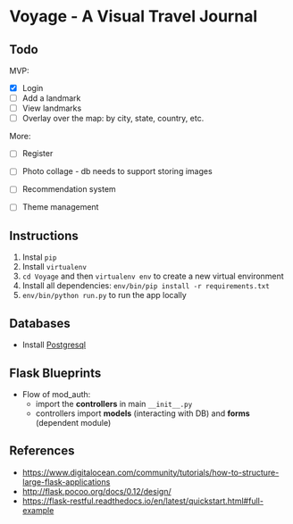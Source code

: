 # Voyage - A Visual Travel Journal

## Todo

MVP: 
- [x] Login
- [ ] Add a landmark
- [ ] View landmarks
- [ ] Overlay over the map: by city, state, country, etc.

More: 
- [ ] Register
- [ ] Photo collage - db needs to support storing images
- [ ] Recommendation system
- [ ] Theme management


## Instructions

1. Instal `pip` 
1. Install `virtualenv`
1. `cd Voyage` and then `virtualenv env` to create a new virtual environment
1. Install all dependencies: `env/bin/pip install -r requirements.txt`
1. `env/bin/python run.py` to run the app locally


## Databases

- Install [Postgresql](https://www.postgresql.org/)


## Flask Blueprints

- Flow of mod_auth: 
   - import the **controllers** in main `__init__.py` 
   - controllers import **models** (interacting with DB) and **forms** (dependent module)



## References

- https://www.digitalocean.com/community/tutorials/how-to-structure-large-flask-applications
- http://flask.pocoo.org/docs/0.12/design/
- https://flask-restful.readthedocs.io/en/latest/quickstart.html#full-example